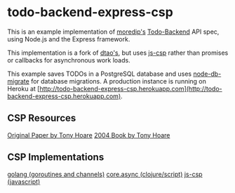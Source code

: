 # todo-backend-express-csp

This is an example implementation of [moredip's](https://github.com/moredip) [Todo-Backend](http://todobackend.com/) API spec, using Node.js and the Express framework.

This implementation is a fork of [dtao's](https://github.com/dtao/todo-backend-express), but uses [js-csp](https://github.com/ubolonton/js-csp) rather than promises or callbacks for asynchronous work loads.

This example saves TODOs in a PostgreSQL database and uses [node-db-migrate](https://github.com/kunklejr/node-db-migrate) for database migrations. A production instance is running on Heroku at [http://todo-backend-express-csp.herokuapp.com](http://todo-backend-express-csp.herokuapp.com).

## CSP Resources
[Original Paper by Tony Hoare](http://spinroot.com/courses/summer/Papers/hoare_1978.pdf)
[2004 Book by Tony Hoare](http://www.usingcsp.com/cspbook.pdf)

## CSP Implementations
[golang (goroutines and channels)](http://www.golang-book.com/10/index.htm)
[core.async (clojure/script)](https://github.com/clojure/core.async)
[js-csp (javascript)](https://github.com/ubolonton/js-csp)
